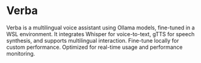 # Verba
Verba is a multilingual voice assistant using Ollama models, fine-tuned in a WSL environment. It integrates Whisper for voice-to-text, gTTS for speech synthesis, and supports multilingual interaction. Fine-tune locally for custom performance. Optimized for real-time usage and performance monitoring.
